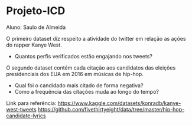 # Projeto-ICD
Aluno: Saulo de Almeida

O primeiro dataset diz respeito a atividade do twitter em relação as ações do rapper Kanye West.

- Quantos perfis verificados estão engajando nos tweets?

O segundo dataset contém cada citação aos candidatos das eleições presidenciais dos EUA em 2016 em músicas de hip-hop.

- Qual foi o candidado mais citado de forma negativa?
- Como a frequência das citações muda ao longo do tempo?

Link para referência:
https://www.kaggle.com/datasets/konradb/kanye-west-tweets
https://github.com/fivethirtyeight/data/tree/master/hip-hop-candidate-lyrics
